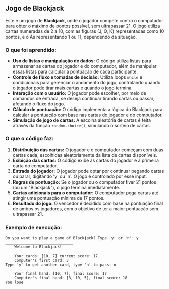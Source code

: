 ## Jogo de Blackjack

Este é um jogo de **Blackjack**, onde o jogador compete contra o computador para obter o máximo de pontos possível, sem ultrapassar 21. O jogo utiliza cartas numeradas de 2 a 10, com as figuras (J, Q, K) representadas como 10 pontos, e o Ás representando 1 ou 11, dependendo da situação.

### O que foi aprendido:
- **Uso de listas e manipulação de dados:** O código utiliza listas para armazenar as cartas do jogador e do computador, além de manipular essas listas para calcular a pontuação de cada participante.
- **Controle de fluxo e tomadas de decisão:** Utiliza loops `while` e condicionais para gerenciar o andamento do jogo, controlando quando o jogador pode tirar mais cartas e quando o jogo termina.
- **Interação com o usuário:** O jogador pode escolher, por meio de comandos de entrada, se deseja continuar tirando cartas ou passar, afetando o fluxo do jogo.
- **Cálculo de pontuação:** O código implementa a lógica do Blackjack para calcular a pontuação com base nas cartas do jogador e do computador.
- **Simulação de jogo de cartas:** A escolha aleatória de cartas é feita através da função `random.choice()`, simulando o sorteio de cartas.

### O que o código faz:
1. **Distribuição das cartas:** O jogador e o computador começam com duas cartas cada, escolhidas aleatoriamente da lista de cartas disponíveis.
2. **Exibição das cartas:** O código exibe as cartas do jogador e a primeira carta do computador.
3. **Entrada do jogador:** O jogador pode optar por continuar pegando cartas ou parar, digitando 'y' ou 'n'. O jogo é controlado por esse input.
4. **Regras de pontuação:** Se o jogador ou o computador tiver 21 pontos (ou um "Blackjack"), o jogo termina imediatamente.
5. **Cartas adicionais para o computador:** O computador pega cartas até atingir uma pontuação mínima de 17 pontos.
6. **Resultado do jogo:** O vencedor é decidido com base na pontuação final de ambos os jogadores, com o objetivo de ter a maior pontuação sem ultrapassar 21.

### Exemplo de execução:
```plaintext
Do you want to play a game of Blackjack? Type 'y' or 'n': y
______________________________
    Welcome to Blackjack!

    Your cards: [10, 7] current score: 17
    Computer's first card: 3
Type 'y' to get another card, type 'n' to pass: n

    Your final hand: [10, 7], final score: 17
    Computer's final hand: [3, 10, 5], final score: 18
You lose
